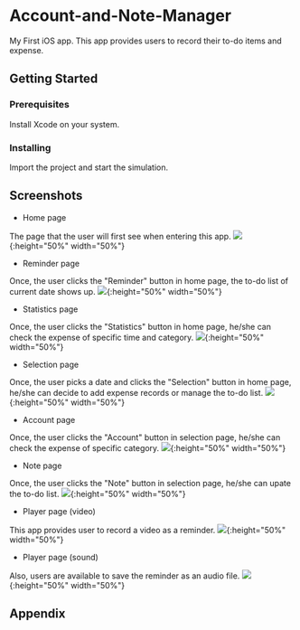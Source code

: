 # Account-and-Note-Manager
My First iOS app. 
This app provides users to record their to-do items and expense.

## Getting Started

### Prerequisites

Install Xcode on your system.

### Installing

Import the project and start the simulation.

## Screenshots
- Home page

The page that the user will first see when entering this app.
![](img/home-page.png){:height="50%" width="50%"}

- Reminder page

Once, the user clicks the "Reminder" button in home page, the to-do list of current date shows up.
![](img/reminder-page.png){:height="50%" width="50%"}

- Statistics page

Once, the user clicks the "Statistics" button in home page, he/she can check the expense of specific time and category.
![](img/statistics-page.png){:height="50%" width="50%"}

- Selection page

Once, the user picks a date and clicks the "Selection" button in home page, he/she can decide to add expense records or manage the to-do list.
![](img/selection-page.png){:height="50%" width="50%"}

- Account page

Once, the user clicks the "Account" button in selection page, he/she can check the expense of specific category.
![](img/account-page.png){:height="50%" width="50%"} 

- Note page

Once, the user clicks the "Note" button in selection page, he/she can upate the to-do list.
![](img/note-page.png){:height="50%" width="50%"}

- Player page (video)

This app provides user to record a video as a reminder.
![](img/player-page-v.png){:height="50%" width="50%"}

- Player page (sound)

Also, users are available to save the reminder as an audio file.
![](img/player-page-s.png){:height="50%" width="50%"}

## Appendix